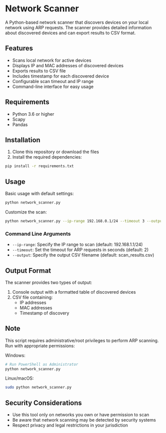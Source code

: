 # Network Scanner

A Python-based network scanner that discovers devices on your local network using ARP requests. The scanner provides detailed information about discovered devices and can export results to CSV format.

## Features

- Scans local network for active devices
- Displays IP and MAC addresses of discovered devices
- Exports results to CSV file
- Includes timestamp for each discovered device
- Configurable scan timeout and IP range
- Command-line interface for easy usage

## Requirements

- Python 3.6 or higher
- Scapy
- Pandas

## Installation

1. Clone this repository or download the files
2. Install the required dependencies:
```bash
pip install -r requirements.txt
```

## Usage

Basic usage with default settings:
```bash
python network_scanner.py
```

Customize the scan:
```bash
python network_scanner.py --ip-range 192.168.0.1/24 --timeout 3 --output results.csv
```

### Command Line Arguments

- `--ip-range`: Specify the IP range to scan (default: 192.168.1.1/24)
- `--timeout`: Set the timeout for ARP requests in seconds (default: 2)
- `--output`: Specify the output CSV filename (default: scan_results.csv)

## Output Format

The scanner provides two types of output:
1. Console output with a formatted table of discovered devices
2. CSV file containing:
   - IP addresses
   - MAC addresses
   - Timestamp of discovery

## Note

This script requires administrative/root privileges to perform ARP scanning. Run with appropriate permissions:

Windows:
```bash
# Run PowerShell as Administrator
python network_scanner.py
```

Linux/macOS:
```bash
sudo python network_scanner.py
```

## Security Considerations

- Use this tool only on networks you own or have permission to scan
- Be aware that network scanning may be detected by security systems
- Respect privacy and legal restrictions in your jurisdiction 